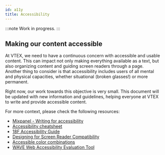 ```yaml
---
id: a11y
title: Accessibility
---
```


:::note
Work in progress.
:::

## Making our content accessible 

At VTEX, we need to have a continuous concern with accessible and usable content. This can impact not only making everything available as a text, but also organizing content and guiding screen readers through a page. Another thing to consider is that accessibility includes users of all mental and physical capacities, whether situational (broken glasses!) or more permanent.

Right now, our work towards this objective is very small. This document will be updated with new information and guidelines, helping everyone at VTEX to write and provide accessible content.

For more context, please check the following resources:

- [Mixpanel - Writing for accessibility](https://styleguide.mailchimp.com/writing-for-accessibility/)
- [Accessibility cheatsheet](http://bitsofco.de/2015/the-accessibility-cheatsheet/)
- [18F Accessibility Guide](https://pages.18f.gov/accessibility/)
- [Designing for Screen Reader Compatibility](http://webaim.org/techniques/screenreader/)
- [Accessible color combinations](http://colorsafe.co/)
- [WAVE Web Accessibility Evaluation Tool](http://wave.webaim.org/)